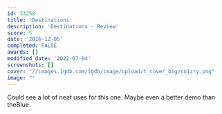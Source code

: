 ```yaml
---
id: 33258
title: 'Destinations'
description: 'Destinations - Review'
score: 5
date: '2016-12-05'
completed: FALSE
awards: []
modified_date: '2022-07-04'
screenshots: []
cover: "//images.igdb.com/igdb/image/upload/t_cover_big/co1zry.png"
image: ""
---
```

Could see a lot of neat uses for this one. Maybe even a better demo than theBlue.